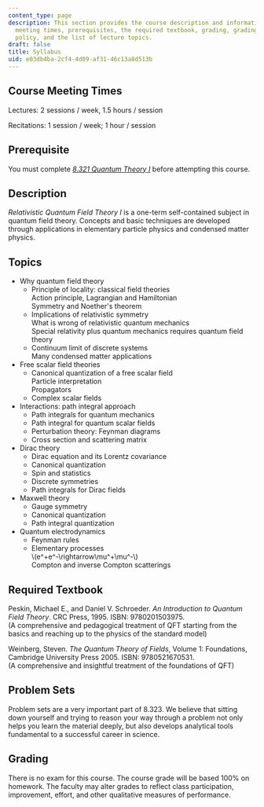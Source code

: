 ```yaml
---
content_type: page
description: This section provides the course description and information on course
  meeting times, prerequisites, the required textbook, grading, grading, homework
  policy, and the list of lecture topics.
draft: false
title: Syllabus
uid: e03db4ba-2cf4-4d09-af31-46c13a8d513b
---
```

## Course Meeting Times

Lectures: 2 sessions / week, 1.5 hours / session

Recitations: 1 session / week; 1 hour / session

## Prerequisite

You must complete [*8.321 Quantum Theory I*](https://ocw.mit.edu/courses/8-321-quantum-theory-i-fall-2017/) before attempting this course.

## Description

*Relativistic Quantum Field Theory I* is a one-term self-contained subject in quantum field theory. Concepts and basic techniques are developed through applications in elementary particle physics and condensed matter physics.

## Topics

- Why quantum field theory
    - Principle of locality: classical field theories      
        Action principle, Lagrangian and Hamiltonian     
        Symmetry and Noether's theorem
    - Implications of relativistic symmetry     
        What is wrong of relativistic quantum mechanics     
        Special relativity plus quantum mechanics requires quantum field theory
    - Continuum limit of discrete systems    
        Many condensed matter applications
- Free scalar field theories
    - Canonical quantization of a free scalar field    
        Particle interpretation    
        Propagators
    - Complex scalar fields
- Interactions: path integral approach
    - Path integrals for quantum mechanics 
    - Path integral for quantum scalar fields 
    - Perturbation theory: Feynman diagrams 
    - Cross section and scattering matrix
- Dirac theory
    - Dirac equation and its Lorentz covariance 
    - Canonical quantization 
    - Spin and statistics 
    - Discrete symmetries 
    - Path integrals for Dirac fields
- Maxwell theory
    - Gauge symmetry 
    - Canonical quantization 
    - Path integral quantization
- Quantum electrodynamics
    - Feynman rules 
    - Elementary processes   
        \\(e^+e^-\rightarrow\mu^+\mu^-\\)   
        Compton and inverse Compton scatterings

## Required Textbook

Peskin, Michael E., and Daniel V. Schroeder. *An Introduction to Quantum Field Theory*. CRC Press, 1995. ISBN: 9780201503975.        
(A comprehensive and pedagogical treatment of QFT starting from the basics and reaching up to the physics of the standard model)

Weinberg, Steven. *The Quantum Theory of Fields*, Volume 1: Foundations, Cambridge University Press 2005. ISBN: 9780521670531.        
(A comprehensive and insightful treatment of the foundations of QFT)

## Problem Sets

Problem sets are a very important part of 8.323. We believe that sitting down yourself and trying to reason your way through a problem not only helps you learn the material deeply, but also develops analytical tools fundamental to a successful career in science.

## Grading

There is no exam for this course. The course grade will be based 100% on homework. The faculty may alter grades to reflect class participation, improvement, effort, and other qualitative measures of performance.